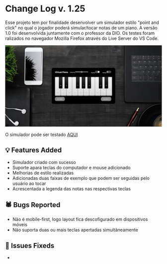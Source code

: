 # Change Log v. 1.25

Esse projeto tem por finalidade desenvolver um simulador estilo "point and click" no qual o jogador poderá simular/tocar notas de um piano. A versão 1.0 foi desenvolvida juntamente com o professor da DIO. Os testes foram ralizados no navegador Mozilla Firefox através do Live Server do VS Code.


![Organização dos Arquivos](https://github.com/Igor-Wolf/Simulador-de-Teclado/blob/main/src/images/demo.png?raw=true)


O simulador pode ser testado [AQUI](https://igor-wolf.github.io/Simulador-de-Teclado/)




## 💡 Features Added

- Simulador criado com sucesso
- Suporte apara teclas do computador e mouse adicionado
- Melhorias de estilo realizadas
- Adicionadas duas faixas de exemplo que podem ser seguidas pelo usuário ao tocar
- Acrescentada a legenda das notas nas respectivas teclas
  

## 🕷️ Bugs Reported

- Não é mobile-first, logo layout fica descofigurado em dispositivos móveis
- Não suporta duas ou mais teclas apertadas simultâneamente


## 🔧 Issues Fixeds

-
